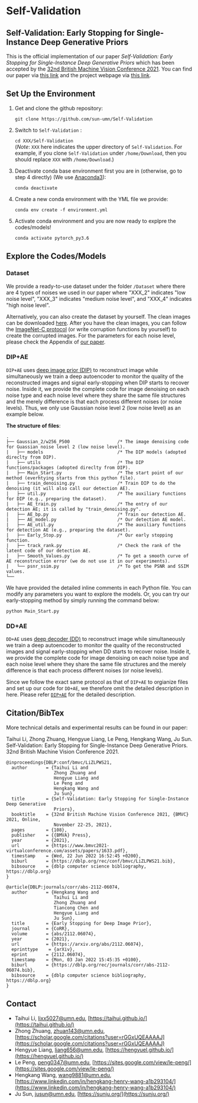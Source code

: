 # Self-Validation

## Self-Validation: Early Stopping for Single-Instance Deep Generative Priors

This is the official implementation of our paper *Self-Validation: Early Stopping for Single-Instance Deep Generative Priors* which has been accepted by the [32nd British Machine Vision Conference 2021](http://www.bmvc2021.com/). You can find our paper via [this link](https://arxiv.org/abs/2110.12271) and the project webpage via [this link](https://sun-umn.github.io/Self-Validation/).


## Set Up the Environment

1. Get and clone the github repository:

   `git clone https://github.com/sun-umn/Self-Validation`

2. Switch to `Self-Validation` :

   `cd XXX/Self-Validation`  
   (*Note*: `XXX` here indicates the upper directory of `Self-Validation`. For example, if you clone `Self-Validation` under `/home/Download`, then you should replace `XXX` with `/home/Download`.)

3. Deactivate conda base environment first you are in (otherwise, go to step 4 directly) (We use [Anaconda3](https://www.anaconda.com/products/individual-d)):

   `conda deactivate`

4. Create a new conda environment with the YML file we provide:

    `conda env create -f environment.yml`
   
5.  Activate conda environment and you are now ready to explpre the codes/models!
    
    `conda activate pytorch_py3.6`
    
## Explore the Codes/Models

### Dataset
We provide a ready-to-use dataset under the folder `/Dataset` where there are 4 types of noises we used in our paper where "XXX_2" indicates "low noise level", "XXX_3" indicates "medium noise level", and "XXX_4" indicates "high noise level".

Alternatively, you can also create the dataset by yourself. The clean images can be downloaded [here](https://webpages.tuni.fi/foi/GCF-BM3D/index.html#ref_results). After you have the clean images, you can follow the [ImageNet-C protocol](https://github.com/hendrycks/robustness) (or write corruption functions by yourself) to create the corrupted images. For the parameters for each noise level, please check the Appendix of [our paper](https://arxiv.org/abs/2110.12271).

### DIP+AE

`DIP+AE` uses [deep image prior (DIP)](https://ieeexplore.ieee.org/abstract/document/8579082) to reconstruct image while simultaneously we train a deep autoencoder to monitor the quality of the reconstructed images and signal early-stopping when DIP starts to recover noise. Inside it, we provide the complete code for image denoising on each noise type and each noise level where they share the same file structures and the merely difference is that each process different noises (or noise levels). Thus, we only use Gaussian noise level 2 (low noise level) as an example below.

**The structure of files**:
```
.
├── Gaussian_2/w256_P500                  /* The image denoising code for Guassian noise level 2 (low noise level).
|   ├── models                            /* The DIP models (adopted direclty from DIP).
|   ├── utils                             /* The DIP functions/packages (adopted direclty from DIP).
|   ├── Main_Start.py                     /* The start point of our method (everhtying starts from this python file).
|   ├── train_denoising.py                /* Train DIP to do the denoising (it will also call our detection AE).
|   ├── util.py                           /* The auxiliary functions for DIP (e.g., preparing the dataset).
|   ├── AE_train.py                       /* The entry of our detection AE; it is called by "train_denoising.py".
|   ├── AE_bp.py                          /* Train our detection AE.
|   ├── AE_model.py                       /* Our detection AE model.
|   ├── AE_util.py                        /* The auxiliary functions for detection AE (e.g., preparing the dataset).
|   ├── Early_Stop.py                     /* Our early stopping function.
|   ├── track_rank.py                     /* Check the rank of the latent code of our detection AE.
|   ├── Smooth_Values.py                  /* To get a smooth curve of AE reconstruction error (we do not use it in our experiments).
|   └── psnr_ssim.py                      /* To get the PSNR and SSIM values.    
└── 
```

We have provided the detailed inline comments in each Python file. You can modify any parameters you want to explore the models. Or, you can try our early-stopping method by simply running the command below:

```
python Main_Start.py
```

### DD+AE

`DD+AE` uses [deep decoder (DD)](https://openreview.net/forum?id=rylV-2C9KQ) to reconstruct image while simultaneously we train a deep autoencoder to monitor the quality of the reconstructed images and signal early-stopping when DD starts to recover noise. Inside it, we provide the complete code for image denoising on each noise type and each noise level where they share the same file structures and the merely difference is that each process different noises (or noise levels).

Since we follow the exact same protocol as that of `DIP+AE` to orgianize files and set up our code for `DD+AE`, we therefore omit the detailed description in here. Please refer [`DIP+AE`](https://github.com/sun-umn/Self-Validation/blob/main/README.md#dipae) for the detailed description.

## Citation/BibTex

More technical details and experimental results can be found in our paper:

Taihui Li, Zhong Zhuang, Hengyue Liang, Le Peng, Hengkang Wang, Ju Sun. Self-Validation: Early Stopping for Single-Instance Deep Generative Priors. 32nd British Machine Vision Conference 2021.

```
@inproceedings{DBLP:conf/bmvc/LiZLPWS21,
  author       = {Taihui Li and
                  Zhong Zhuang and
                  Hengyue Liang and
                  Le Peng and
                  Hengkang Wang and
                  Ju Sun},
  title        = {Self-Validation: Early Stopping for Single-Instance Deep Generative
                  Priors},
  booktitle    = {32nd British Machine Vision Conference 2021, {BMVC} 2021, Online,
                  November 22-25, 2021},
  pages        = {108},
  publisher    = {{BMVA} Press},
  year         = {2021},
  url          = {https://www.bmvc2021-virtualconference.com/assets/papers/1633.pdf},
  timestamp    = {Wed, 22 Jun 2022 16:52:45 +0200},
  biburl       = {https://dblp.org/rec/conf/bmvc/LiZLPWS21.bib},
  bibsource    = {dblp computer science bibliography, https://dblp.org}
}
```

```
@article{DBLP:journals/corr/abs-2112-06074,
  author       = {Hengkang Wang and
                  Taihui Li and
                  Zhong Zhuang and
                  Tiancong Chen and
                  Hengyue Liang and
                  Ju Sun},
  title        = {Early Stopping for Deep Image Prior},
  journal      = {CoRR},
  volume       = {abs/2112.06074},
  year         = {2021},
  url          = {https://arxiv.org/abs/2112.06074},
  eprinttype    = {arXiv},
  eprint       = {2112.06074},
  timestamp    = {Mon, 03 Jan 2022 15:45:35 +0100},
  biburl       = {https://dblp.org/rec/journals/corr/abs-2112-06074.bib},
  bibsource    = {dblp computer science bibliography, https://dblp.org}
}
```

## Contact
- Taihui Li, lixx5027@umn.edu, [https://taihui.github.io/](https://taihui.github.io/)
- Zhong Zhuang, zhuan143@umn.edu, [https://scholar.google.com/citations?user=rGGxUQEAAAAJ](https://scholar.google.com/citations?user=rGGxUQEAAAAJ)
- Hengyue Liang, liang656@umn.edu, [https://hengyuel.github.io/](https://hengyuel.github.io/)
- Le Peng, peng0347@umn.edu, [https://sites.google.com/view/le-peng/](https://sites.google.com/view/le-peng/)
- Hengkang Wang, wang9881@umn.edu, [https://www.linkedin.com/in/hengkang-henry-wang-a1b293104/](https://www.linkedin.com/in/hengkang-henry-wang-a1b293104/)
- Ju Sun, jusun@umn.edu, [https://sunju.org/](https://sunju.org/)
